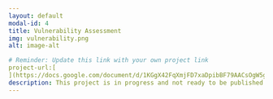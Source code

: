 ```yaml
---
layout: default
modal-id: 4
title: Vulnerability Assessment
img: vulnerability.png
alt: image-alt

# Reminder: Update this link with your own project link
project-url:[
](https://docs.google.com/document/d/1KGgX42FqXmjFD7xaDpibBF79AACsOgW5gMaUI_IIGzg/edit?tab=t.0#heading=h.5x0d5h95i329)# Once you've completed your project, update the 'description' below to this one: Created a comprehensive vulnerability assessment for an open public database server, analyzing risk factors and proposing security enhancements in line with NIST SP 800-30 to mitigate potential threats and safeguard business operations.
description: This project is in progress and not ready to be published just yet. Please contact me if you'd like a sneak peek. Otherwise, stay tuned!
---
```

